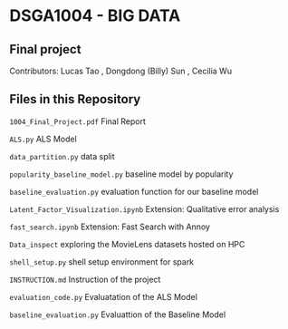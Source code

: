  # DSGA1004 - BIG DATA
## Final project

Contributors: Lucas Tao , Dongdong (Billy) Sun , Cecilia Wu

## Files in this Repository 

`1004_Final_Project.pdf` Final Report 

`ALS.py` ALS Model

`data_partition.py` data split 

`popularity_baseline_model.py` baseline model by popularity 

`baseline_evaluation.py` evaluation function for our baseline model 

`Latent_Factor_Visualization.ipynb` Extension: Qualitative error analysis

`fast_search.ipynb` Extension: Fast Search with Annoy

`Data_inspect` exploring the MovieLens datasets hosted on HPC

`shell_setup.py` shell setup environment for spark

`INSTRUCTION.md` Instruction of the project

`evaluation_code.py` Evaluatation of the ALS Model

`baseline_evaluation.py` Evaluattion of the Baseline Model
